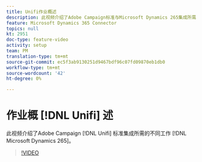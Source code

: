 ```yaml
---
title: Unifi作业概述
description: 此视频介绍了Adobe Campaign标准与Microsoft Dynamics 265集成所需的不同Unifi作业。
feature: Microsoft Dynamics 365 Connector
topics: null
kt: 2951
doc-type: feature-video
activity: setup
team: PM
translation-type: tm+mt
source-git-commit: ec5f3ab9130251d9467bdf96c07fd09870eb1db0
workflow-type: tm+mt
source-wordcount: '42'
ht-degree: 0%

---
```



# 作业概 [!DNL Unifi] 述

此视频介绍了Adobe Campaign [!DNL Unifi] 标准集成所需的不同工作 [!DNL Microsoft Dynamics 265]。

>[!VIDEO](https://video.tv.adobe.com/v/27392?quality=12)
